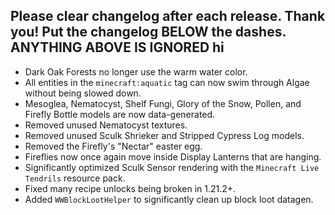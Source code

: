 Please clear changelog after each release.
Thank you!
Put the changelog BELOW the dashes. ANYTHING ABOVE IS IGNORED
hi
-----------------
- Dark Oak Forests no longer use the warm water color.
- All entities in the `minecraft:aquatic` tag can now swim through Algae without being slowed down.
- Mesoglea, Nematocyst, Shelf Fungi, Glory of the Snow, Pollen, and Firefly Bottle models are now data-generated.
- Removed unused Nematocyst textures.
- Removed unused Sculk Shrieker and Stripped Cypress Log models.
- Removed the Firefly's "Nectar" easter egg.
- Fireflies now once again move inside Display Lanterns that are hanging.
- Significantly optimized Sculk Sensor rendering with the `Minecraft Live Tendrils` resource pack.
- Fixed many recipe unlocks being broken in 1.21.2+.
- Added `WWBlockLootHelper` to significantly clean up block loot datagen.
